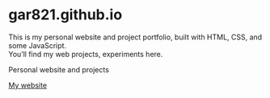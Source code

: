 # gar821.github.io

This is my personal website and project portfolio, built with HTML, CSS, and some JavaScript.  
You’ll find my web projects, experiments here.


Personal website and projects

[My website](https://gar821.github.io/)
